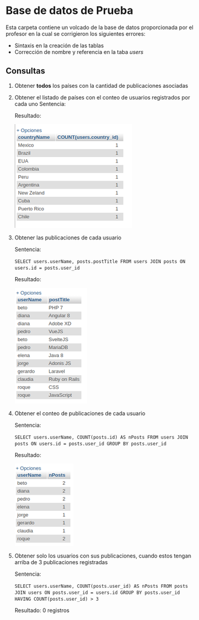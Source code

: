 # Base de datos de Prueba
Esta carpeta contiene un volcado de la base de datos proporcionada por el profesor en la cual se corrigieron los siguientes errores:
- Sintaxis en la creación de las tablas
- Corrección de nombre y referencia en la taba *users*

## Consultas
1. Obtener **todos** los países con la cantidad de publicaciones asociadas

2. Obtener el listado de países con el conteo de usuarios registrados por cada uno
    Sentencia:

    

    Resultado:

    ![Consulta2](consulta2.png)

3. Obtener las publicaciones de cada usuario

    Sentencia:

    `SELECT users.userName, posts.postTitle FROM users JOIN posts ON users.id = posts.user_id`

    Resultado:

    ![Consulta3](consulta3.png)

4. Obtener el conteo de publicaciones de cada usuario

    Sentencia:

    `SELECT users.userName, COUNT(posts.id) AS nPosts FROM users JOIN posts ON users.id = posts.user_id GROUP BY posts.user_id`

    Resultado:

    ![Consulta4](consulta4.png)

5. Obtener solo los usuarios con sus publicaciones, cuando estos tengan arriba de 3 publicaciones registradas

    Sentencia:

    `SELECT users.userName, COUNT(posts.user_id) AS nPosts FROM posts JOIN users ON posts.user_id = users.id GROUP BY posts.user_id HAVING COUNT(posts.user_id) > 3`

    Resultado: 0 registros

